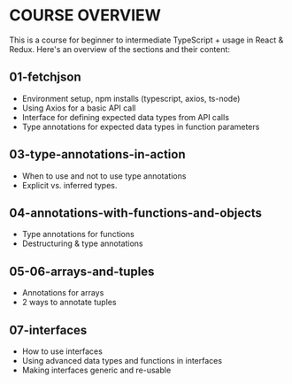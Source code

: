 # COURSE OVERVIEW

This is a course for beginner to intermediate TypeScript + usage in React & Redux.
Here's an overview of the sections and their content:

## 01-fetchjson

- Environment setup, npm installs (typescript, axios, ts-node)
- Using Axios for a basic API call
- Interface for defining expected data types from API calls
- Type annotations for expected data types in function parameters

## 03-type-annotations-in-action

- When to use and not to use type annotations
- Explicit vs. inferred types.

## 04-annotations-with-functions-and-objects

- Type annotations for functions
- Destructuring & type annotations

## 05-06-arrays-and-tuples

- Annotations for arrays
- 2 ways to annotate tuples

## 07-interfaces

- How to use interfaces
- Using advanced data types and functions in interfaces
- Making interfaces generic and re-usable
